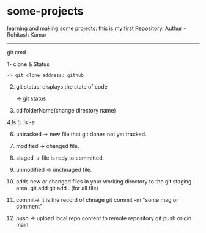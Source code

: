 # some-projects
learning and making some projects.
this is my first Repository.
Authur - Rohitash Kumar

----------------
git cmd

1- clone & Status

    -> git clone address: github
    
2. git status: displays the state of code
   
    -> git status

3. cd folderName(change directory name)

4.ls
5. ls -a

6. untracked -> new file that git dones not yet tracked.
7. modified -> changed file.
8. staged -> file is redy to committed.
9. unmodified -> unchnaged file.

10. adds new or changed files in your working directory to the git staging area.
    git add <file name>
    git add . (for all file)

11. commit-> it is the record of chnage
    git commit -m "some mag or comment"


12. push -> upload local repo content to remote repository
    git push origin main
